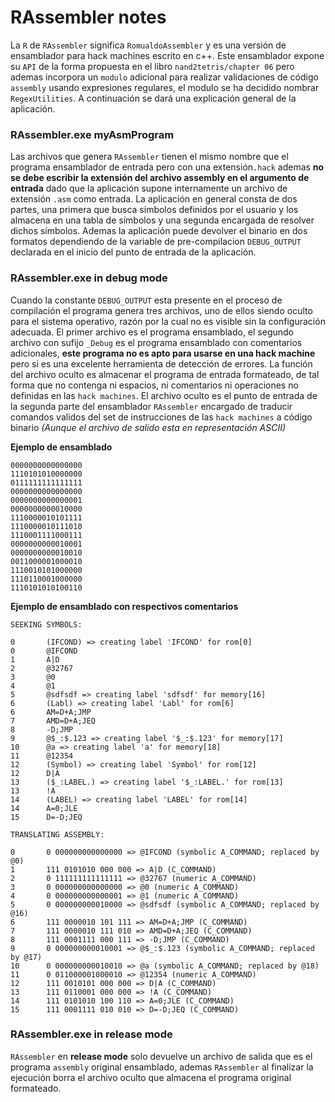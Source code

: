 # RAssembler notes

La `R` de `RAssembler` significa `RomualdoAssembler` y es una versión de ensamblador para hack machines escrito en c++.
Este ensamblador expone su `API` de la forma propuesta en el libro `nand2tetris/chapter 06` pero ademas incorpora un `modulo` adicional para realizar validaciones de código `assembly` usando expresiones regulares, el modulo se ha decidido nombrar `RegexUtilities`. A continuación se dará una explicación general de la aplicación.

### **RAssembler.exe** myAsmProgram

Las archivos que genera `RAssembler` tienen el mismo nombre que el programa ensamblador de entrada pero con una extensión`.hack` ademas **no se debe escribir la extensión del archivo assembly en el argumento de entrada** dado que la aplicación supone internamente un archivo de extensión `.asm` como entrada.
La aplicación en general consta de dos partes, una primera que busca símbolos definidos por el usuario y los almacena en una tabla de símbolos y una segunda encargada de resolver dichos símbolos. 
Ademas la aplicación puede devolver el binario en dos formatos dependiendo de la variable de pre-compilacion `DEBUG_OUTPUT` declarada en el inicio del punto de entrada de la aplicación.


### **RAssembler.exe** in debug mode

Cuando la constante `DEBUG_OUTPUT` esta presente en el proceso de compilación el programa genera tres archivos, uno de ellos siendo oculto para el sistema operativo, razón por la cual no es visible sin la configuración adecuada. 
El primer archivo es el programa ensamblado, el segundo archivo con sufijo `_Debug` es el programa ensamblado con comentarios adicionales, **este programa no es apto para usarse en una hack machine** pero si es una excelente herramienta de detección de errores.
La función del archivo oculto es almacenar el programa de entrada formateado, de tal forma que no contenga ni espacios, ni comentarios ni operaciones no definidas en las `hack machines`. El archivo oculto es el punto de entrada de la segunda parte del ensamblador `RAssembler` encargado de traducir comandos validos del set de instrucciones de las `hack machines` a código binario *(Aunque el archivo de salido esta en representación ASCII)*

**Ejemplo de ensamblado**

    0000000000000000
	1110101010000000
	0111111111111111
	0000000000000000
	0000000000000001
	0000000000010000
	1110000010101111
	1110000010111010
	1110001111000111
	0000000000010001
	0000000000010010
	0011000001000010
	1110010101000000
	1110110001000000
	1110101010100110

**Ejemplo de ensamblado con respectivos comentarios**

    SEEKING SYMBOLS:

	0 		(IFCOND) => creating label 'IFCOND' for rom[0]
	0 		@IFCOND
	1 		A|D
	2 		@32767
	3 		@0
	4 		@1
	5 		@sdfsdf => creating label 'sdfsdf' for memory[16]
	6 		(Labl) => creating label 'Labl' for rom[6]
	6 		AM=D+A;JMP
	7 		AMD=D+A;JEQ
	8 		-D;JMP
	9 		@$_:$.123 => creating label '$_:$.123' for memory[17]
	10 		@a => creating label 'a' for memory[18]
	11 		@12354
	12 		(Symbol) => creating label 'Symbol' for rom[12]
	12 		D|A
	13 		($_:LABEL.) => creating label '$_:LABEL.' for rom[13]
	13 		!A
	14 		(LABEL) => creating label 'LABEL' for rom[14]
	14 		A=0;JLE
	15 		D=-D;JEQ

    TRANSLATING ASSEMBLY:

	0 		0 000000000000000 => @IFCOND (symbolic A_COMMAND; replaced by @0)
	1 		111 0101010 000 000 => A|D (C_COMMAND)
	2 		0 111111111111111 => @32767 (numeric A_COMMAND)
	3 		0 000000000000000 => @0 (numeric A_COMMAND)
	4 		0 000000000000001 => @1 (numeric A_COMMAND)
	5 		0 000000000010000 => @sdfsdf (symbolic A_COMMAND; replaced by @16)
	6 		111 0000010 101 111 => AM=D+A;JMP (C_COMMAND)
	7 		111 0000010 111 010 => AMD=D+A;JEQ (C_COMMAND)
	8 		111 0001111 000 111 => -D;JMP (C_COMMAND)
	9 		0 000000000010001 => @$_:$.123 (symbolic A_COMMAND; replaced by @17)
	10 		0 000000000010010 => @a (symbolic A_COMMAND; replaced by @18)
	11 		0 011000001000010 => @12354 (numeric A_COMMAND)
	12 		111 0010101 000 000 => D|A (C_COMMAND)
	13 		111 0110001 000 000 => !A (C_COMMAND)
	14 		111 0101010 100 110 => A=0;JLE (C_COMMAND)
	15 		111 0001111 010 010 => D=-D;JEQ (C_COMMAND)

### **RAssembler.exe** in release mode

`RAssembler` en **release mode** solo devuelve un archivo de salida que es el programa `assembly` original ensamblado, ademas `RAssembler` al finalizar la ejecución borra el archivo oculto que almacena el programa original formateado.

